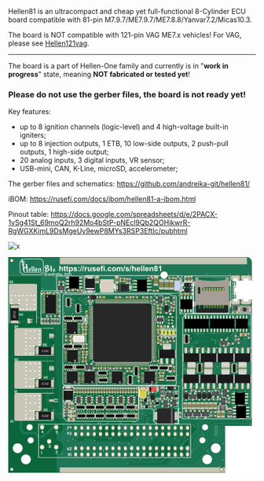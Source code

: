 Hellen81 is an ultracompact and cheap yet full-functional 8-Cylinder ECU board compatible with 81-pin M7.9.7/ME7.9.7/ME7.8.8/Yanvar7.2/Micas10.3.

The board is NOT compatible with 121-pin VAG ME7.x vehicles! For VAG, please see [Hellen121vag](https://github.com/rusefi/rusefi/wiki/Hellen121VAG).


***


The board is a part of Hellen-One family and currently is in "**work in progress**" state, meaning **NOT fabricated or tested yet**!
### Please do not use the gerber files, the board is not ready yet!

Key features:
* up to 8 ignition channels (logic-level) and 4 high-voltage built-in igniters;
* up to 8 injection outputs, 1 ETB, 10 low-side outputs, 2 push-pull outputs, 1 high-side output;
* 20 analog inputs, 3 digital inputs, VR sensor;
* USB-mini, CAN, K-Line, microSD, accelerometer;

The gerber files and schematics:
https://github.com/andreika-git/hellen81/

iBOM:
https://rusefi.com/docs/ibom/hellen81-a-ibom.html

Pinout table:
https://docs.google.com/spreadsheets/d/e/2PACX-1vSg41St_69moQ2rh92Mo4bStP-pNEcl9Qb2QOHikwrR-RgWGXKjmL9DsMgeUy9ewP8MYs3RSP3EftIc/pubhtml

![x](Hardware/Hellen/hellen81-a.jpg)

![3D-rendered board view](https://raw.githubusercontent.com/andreika-git/hellen81/master/boards/hellen81-a/board/hellen81-a.png)
